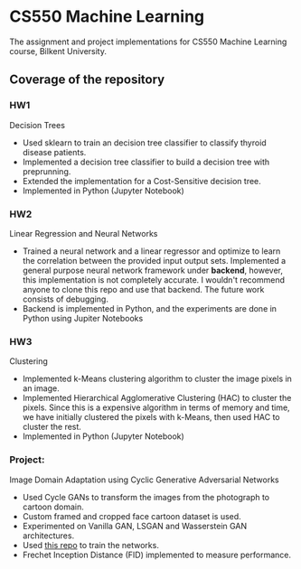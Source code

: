 # CS550 Machine Learning
The assignment and project implementations for CS550 Machine Learning course, Bilkent University.

## Coverage of the repository

### HW1
Decision Trees 
- Used sklearn to train an decision tree classifier to classify thyroid disease patients. 
- Implemented a decision tree classifier to build a decision tree with preprunning.  
- Extended the implementation for a Cost-Sensitive decision tree. 
- Implemented in Python (Jupyter Notebook)

### HW2
Linear Regression and Neural Networks
- Trained a neural network and a linear regressor and optimize to learn the correlation between the provided input output sets. Implemented a general purpose neural network framework under **backend**, however, this implementation is not completely accurate. I wouldn't recommend anyone to clone this repo and use that backend. The future work consists of debugging.
- Backend is implemented in Python, and the experiments are done in Python using Jupiter Notebooks

### HW3
Clustering 
- Implemented k-Means clustering algorithm to cluster the image pixels in an image. 
- Implemented Hierarchical Agglomerative Clustering (HAC) to cluster the pixels. Since this is a expensive algorithm in terms of memory and time, we have initially clustered the pixels with k-Means, then used HAC to cluster the rest. 
- Implemented in Python (Jupyter Notebook)

###  Project:
Image Domain Adaptation using Cyclic Generative Adversarial Networks 
- Used Cycle GANs to transform the images from the photograph to cartoon domain. 
- Custom framed and cropped face cartoon dataset is used. 
- Experimented on Vanilla GAN, LSGAN and Wasserstein GAN architectures. 
- Used [this repo](https://github.com/junyanz/pytorch-CycleGAN-and-pix2pix) to train the networks. 
- Frechet Inception Distance (FID) implemented to measure performance. 

